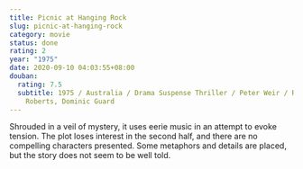 ```yaml
---
title: Picnic at Hanging Rock
slug: picnic-at-hanging-rock
category: movie
status: done
rating: 2
year: "1975"
date: 2020-09-10 04:03:55+08:00
douban:
  rating: 7.5
  subtitle: 1975 / Australia / Drama Suspense Thriller / Peter Weir / Rachel
    Roberts, Dominic Guard
---
```


Shrouded in a veil of mystery, it uses eerie music in an attempt to evoke tension. The plot loses interest in the second half, and there are no compelling characters presented. Some metaphors and details are placed, but the story does not seem to be well told.
